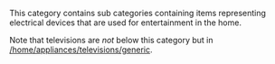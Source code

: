 This category contains sub categories containing items representing
electrical devices that are used for entertainment in the home.

Note that televisions are *not* below this category but in
[/home/appliances/televisions/generic](Televisions_generic).
